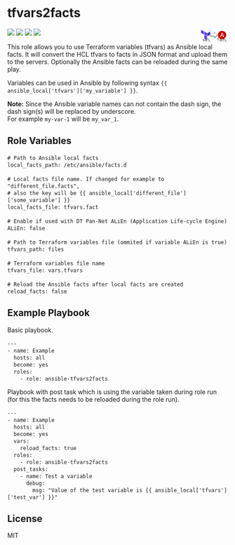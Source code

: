 tfvars2facts
=========
<div class="row">
 <img src="https://github.com/MonolithProjects/ansible-tfvars2facts/raw/media/logo_rectangle.png" width="13%" height="13%" alt="Logo" align="right"/>

<a href="https://github.com/MonolithProjects/ansible-tfvars2facts/actions"><img src="https://github.com/MonolithProjects/ansible-tfvars2facts/workflows/molecule%20test/badge.svg?branch=master"/></a>
<img src="https://img.shields.io/ansible/quality/45539?style=flat&logo=ansible"/>
<img src="https://img.shields.io/ansible/role/d/45539"/>
<img src="https://img.shields.io/github/v/release/MonolithProjects/ansible-tfvars2facts"/>
</div>

This role allows you to use Terraform variables (tfvars) as Ansible local facts.
It will convert the HCL tfvars to facts in JSON format and upload them to the servers.
Optionally the Ansible facts can be reloaded during the same play.  

Variables can be used in Ansible by following syntax `{{ ansible_local['tfvars']['my_variable'] }}`.  

**Note:**
Since the Ansible variable names can not contain the dash sign, the dash sign(s) will be replaced by underscore.  
For example `my-var-1` will be `my_var_1`.  

Role Variables
--------------
```
# Path to Ansible local facts  
local_facts_path: /etc/ansible/facts.d

# Local facts file name. If changed for example to "different_file.facts",
# also the key will be {{ ansible_local['different_file']['some_variable'] }}  
local_facts_file: tfvars.fact

# Enable if used with DT Pan-Net ALiEn (Application Life-cycle Engine)  
ALiEn: false

# Path to Terraform variables file (ommited if variable ALiEn is true)  
tfvars_path: files

# Terraform variables file name  
tfvars_file: vars.tfvars

# Reload the Ansible facts after local facts are created  
reload_facts: false
```

Example Playbook
----------------

Basic playbook.
```
---
- name: Example
  hosts: all
  become: yes
  roles:
    - role: ansible-tfvars2facts
```

Playbook with post task which is using the variable taken during role run
(for this the facts needs to be reloaded during the role run).
```
---
- name: Example
  hosts: all
  become: yes
  vars:
    reload_facts: true
  roles:
    - role: ansible-tfvars2facts
  post_tasks:
    - name: Test a variable
      debug:
        msg: "Value of the test variable is {{ ansible_local['tfvars']['test_var'] }}"
```

License
-------

MIT
